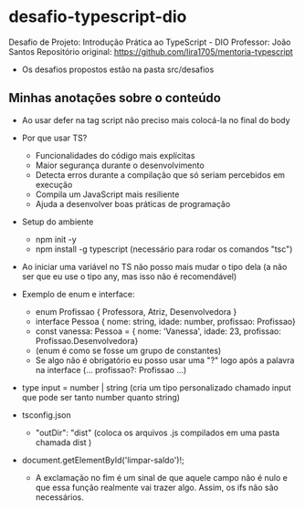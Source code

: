 # desafio-typescript-dio
Desafio de Projeto: Introdução Prática ao TypeScript - DIO
Professor: João Santos
Repositório original: https://github.com/lira1705/mentoria-typescript

- Os desafios propostos estão na pasta src/desafios

## Minhas anotações sobre o conteúdo

- Ao usar defer na tag script não preciso mais colocá-la no final do body

- Por que usar TS?
  - Funcionalidades do código mais explícitas
  - Maior segurança durante o desenvolvimento
  - Detecta erros durante a compilação que só seriam percebidos em execução
  - Compila um JavaScript mais resiliente
  - Ajuda a desenvolver boas práticas de programação

- Setup do ambiente
  - npm init -y
  - npm install -g typescript (necessário para rodar os comandos "tsc")

- Ao iniciar uma variável no TS não posso mais mudar o tipo dela (a não ser que eu use o tipo any, mas isso não é recomendável)

- Exemplo de enum e interface:
  - enum Profissao { Professora, Atriz, Desenvolvedora }
  - interface Pessoa { nome: string, idade: number, profissao: Profissao}
  - const vanessa: Pessoa = { nome: 'Vanessa', idade: 23, profissao: Profissao.Desenvolvedora}
  - (enum é como se fosse um grupo de constantes)
  - Se algo não é obrigatório eu posso usar uma "?" logo após a palavra na interface (... profissao?: Profissao ...)

- type input = number | string (cria um tipo personalizado chamado input que pode ser tanto number quanto string)

- tsconfig.json
  - "outDir": "dist" (coloca os arquivos .js compilados em uma pasta chamada dist
  )

- document.getElementById('limpar-saldo')!;
  - A exclamação no fim é um sinal de que aquele campo não é nulo e que essa função realmente vai trazer algo. Assim, os ifs não são necessários.
